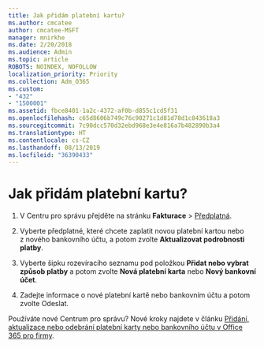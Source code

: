 ```yaml
---
title: Jak přidám platební kartu?
ms.author: cmcatee
author: cmcatee-MSFT
manager: mnirkhe
ms.date: 2/20/2018
ms.audience: Admin
ms.topic: article
ROBOTS: NOINDEX, NOFOLLOW
localization_priority: Priority
ms.collection: Adm_O365
ms.custom:
- "432"
- "1500001"
ms.assetid: fbce8401-1a2c-4372-af0b-d855c1cd5f31
ms.openlocfilehash: c65d8606b749c76c90271c1d81d78d1c843618a3
ms.sourcegitcommit: 7c90dcc570d32ebd968e3e4e816a7b482890b3a4
ms.translationtype: HT
ms.contentlocale: cs-CZ
ms.lasthandoff: 08/13/2019
ms.locfileid: "36390433"
---
```

# <a name="how-do-i-add-a-credit-card"></a>Jak přidám platební kartu?

1. V Centru pro správu přejděte na stránku **Fakturace** \> [Předplatná](https://go.microsoft.com/fwlink/p/?linkid=842054).

2. Vyberte předplatné, které chcete zaplatit novou platební kartou nebo z nového bankovního účtu, a potom zvolte **Aktualizovat podrobnosti platby**.

3. Vyberte šipku rozevíracího seznamu pod položkou **Přidat nebo vybrat způsob platby** a potom zvolte **Nová platební karta** nebo **Nový bankovní účet**.

4. Zadejte informace o nové platební kartě nebo bankovním účtu a potom zvolte Odeslat. 

Používáte nové Centrum pro správu? Nové kroky najdete v článku [Přidání, aktualizace nebo odebrání platební karty nebo bankovního účtu v Office 365 pro firmy](https://docs.microsoft.com/cs-CZ/office365/admin/subscriptions-and-billing/add-update-or-remove-credit-card-or-bank-account).
